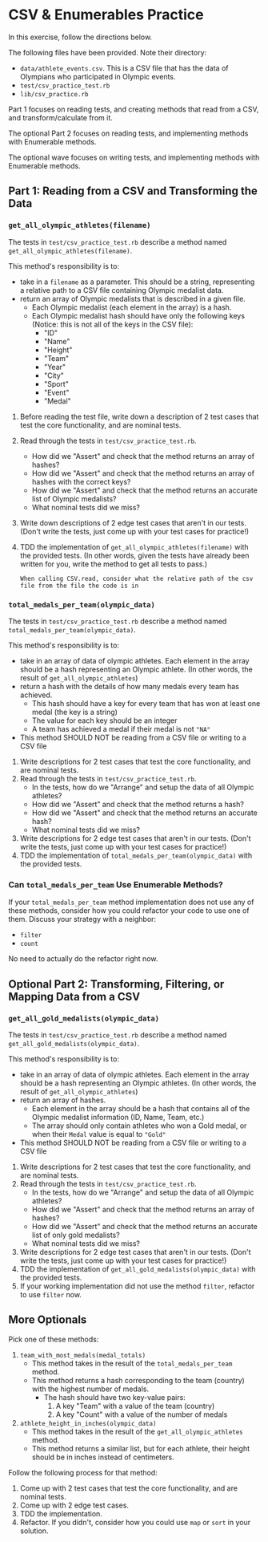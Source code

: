 # CSV & Enumerables Practice

In this exercise, follow the directions below.

The following files have been provided. Note their directory:

- `data/athlete_events.csv`. This is a CSV file that has the data of Olympians who participated in Olympic events.
- `test/csv_practice_test.rb`
- `lib/csv_practice.rb`

Part 1 focuses on reading tests, and creating methods that read from a CSV, and transform/calculate from it.

The optional Part 2 focuses on reading tests, and implementing methods with Enumerable methods.

The optional wave focuses on writing tests, and implementing methods with Enumerable methods.

## Part 1: Reading from a CSV and Transforming the Data

### `get_all_olympic_athletes(filename)`

The tests in `test/csv_practice_test.rb` describe a method named `get_all_olympic_athletes(filename)`.

This method's responsibility is to:
  - take in a `filename` as a parameter. This should be a string, representing a relative path to a CSV file containing Olympic medalist data.
  - return an array of Olympic medalists that is described in a given file.
    - Each Olympic medalist (each element in the array) is a hash.
    - Each Olympic medalist hash should have only the following keys (Notice: this is not all of the keys in the CSV file):
        - "ID"
        - "Name"
        - "Height"
        - "Team"
        - "Year"
        - "City"
        - "Sport"
        - "Event"
        - "Medal"

1. Before reading the test file, write down a description of 2 test cases that test the core functionality, and are nominal tests.
1. Read through the tests in `test/csv_practice_test.rb`.
    - How did we "Assert" and check that the method returns an array of hashes?
    - How did we "Assert" and check that the method returns an array of hashes with the correct keys?
    - How did we "Assert" and check that the method returns an accurate list of Olympic medalists?
    - What nominal tests did we miss?
1. Write down descriptions of 2 edge test cases that aren't in our tests. (Don't write the tests, just come up with your test cases for practice!)
1. TDD the implementation of `get_all_olympic_athletes(filename)` with the provided tests.
(In other words, given the tests have already been written for you, write the method to get all tests to pass.)

    `When calling CSV.read, consider what the relative path of the csv file from the file the code is in`

### `total_medals_per_team(olympic_data)`

The tests in `test/csv_practice_test.rb` describe a method named `total_medals_per_team(olympic_data)`.

This method's responsibility is to:
  - take in an array of data of olympic athletes. Each element in the array should be a hash representing an Olympic athlete. (In other words, the result of `get_all_olympic_athletes`)
  - return a hash with the details of how many medals every team has achieved.
    - This hash should have a key for every team that has won at least one medal (the key is a string)
    - The value for each key should be an integer
    - A team has achieved a medal if their medal is not `"NA"`
  - This method SHOULD NOT be reading from a CSV file or writing to a CSV file

1. Write descriptions for 2 test cases that test the core functionality, and are nominal tests.
1. Read through the tests in `test/csv_practice_test.rb`.
    - In the tests, how do we "Arrange" and setup the data of all Olympic athletes?
    - How did we "Assert" and check that the method returns a hash?
    - How did we "Assert" and check that the method returns an accurate hash?
    - What nominal tests did we miss?
1. Write descriptions for 2 edge test cases that aren't in our tests. (Don't write the tests, just come up with your test cases for practice!)
1. TDD the implementation of `total_medals_per_team(olympic_data)` with the provided tests.

### Can `total_medals_per_team` Use Enumerable Methods?

If your `total_medals_per_team` method implementation does not use any of these methods, consider how you could refactor your code to use one of them. Discuss your strategy with a neighbor:

- `filter`
- `count`

No need to actually do the refactor right now.

## Optional Part 2: Transforming, Filtering, or Mapping Data from a CSV

### `get_all_gold_medalists(olympic_data)`

The tests in `test/csv_practice_test.rb` describe a method named `get_all_gold_medalists(olympic_data)`.

This method's responsibility is to:
  - take in an array of data of olympic athletes. Each element in the array should be a hash representing an Olympic athletes. (In other words, the result of `get_all_olympic_athletes`)
  - return an array of hashes.
    - Each element in the array should be a hash that contains all of the Olympic medalist information (ID, Name, Team, etc.)
    - The array should only contain athletes who won a Gold medal, or when their `Medal` value is equal to `"Gold"`
  - This method SHOULD NOT be reading from a CSV file or writing to a CSV file

1. Write descriptions for 2 test cases that test the core functionality, and are nominal tests.
1. Read through the tests in `test/csv_practice_test.rb`.
    - In the tests, how do we "Arrange" and setup the data of all Olympic athletes?
    - How did we "Assert" and check that the method returns an array of hashes?
    - How did we "Assert" and check that the method returns an accurate list of only gold medalists?
    - What nominal tests did we miss?
1. Write descriptions for 2 edge test cases that aren't in our tests. (Don't write the tests, just come up with your test cases for practice!)
1. TDD the implementation of `get_all_gold_medalists(olympic_data)` with the provided tests.
1. If your working implementation did not use the method `filter`, refactor to use `filter` now.

## More Optionals

Pick one of these methods:

1. `team_with_most_medals(medal_totals)`
    - This method takes in the result of the `total_medals_per_team` method.
    - This method returns a hash corresponding to the team (country) with the highest number of medals.
        - The hash should have two key-value pairs:
            1. A key "Team" with a value of the team (country)
            2. A key "Count" with a value of the number of medals
2. `athlete_height_in_inches(olympic_data)`
    - This method takes in the result of the `get_all_olympic_athletes` method.
    - This method returns a similar list, but for each athlete, their height should be in inches instead of centimeters.

Follow the following process for that method:

1. Come up with 2 test cases that test the core functionality, and are nominal tests.
1. Come up with 2 edge test cases.
1. TDD the implementation.
1. Refactor. If you didn't, consider how you could use `map` or `sort` in your solution.
